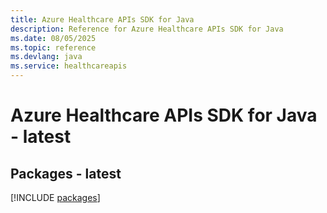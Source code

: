 ```yaml
---
title: Azure Healthcare APIs SDK for Java
description: Reference for Azure Healthcare APIs SDK for Java
ms.date: 08/05/2025
ms.topic: reference
ms.devlang: java
ms.service: healthcareapis
---
```

# Azure Healthcare APIs SDK for Java - latest
## Packages - latest
[!INCLUDE [packages](healthcare-apis-index.md)]